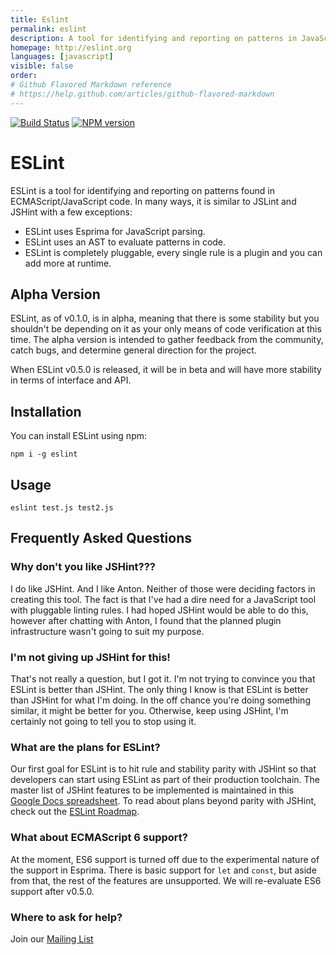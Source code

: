```yaml
---
title: Eslint
permalink: eslint
description: A tool for identifying and reporting on patterns in JavaScript.
homepage: http://eslint.org
languages: [javascript]
visible: false
order: 
# Github Flavored Markdown reference
# https://help.github.com/articles/github-flavored-markdown
---
```



[![Build Status](https://secure.travis-ci.org/eslint/eslint.png?branch=master)](http://travis-ci.org/eslint/eslint)
[![NPM version](https://badge.fury.io/js/eslint.png)](http://badge.fury.io/js/eslint)

# ESLint

ESLint is a tool for identifying and reporting on patterns found in ECMAScript/JavaScript code. In many ways, it is similar to JSLint and JSHint with a few exceptions:

* ESLint uses Esprima for JavaScript parsing.
* ESLint uses an AST to evaluate patterns in code.
* ESLint is completely pluggable, every single rule is a plugin and you can add more at runtime.

## Alpha Version

ESLint, as of v0.1.0, is in alpha, meaning that there is some stability but you shouldn't be depending on it as your only means of code verification at this time. The alpha version is intended to gather feedback from the community, catch bugs, and determine general direction for the project.

When ESLint v0.5.0 is released, it will be in beta and will have more stability in terms of interface and API.

## Installation

You can install ESLint using npm:

    npm i -g eslint

## Usage

    eslint test.js test2.js

## Frequently Asked Questions
### Why don't you like JSHint???

I do like JSHint. And I like Anton. Neither of those were deciding factors in creating this tool. The fact is that I've had a dire need for a JavaScript tool with pluggable linting rules. I had hoped JSHint would be able to do this, however after chatting with Anton, I found that the planned plugin infrastructure wasn't going to suit my purpose.

### I'm not giving up JSHint for this!

That's not really a question, but I got it. I'm not trying to convince you that ESLint is better than JSHint. The only thing I know is that ESLint is better than JSHint for what I'm doing. In the off chance you're doing something similar, it might be better for you. Otherwise, keep using JSHint, I'm certainly not going to tell you to stop using it.

### What are the plans for ESLint?

Our first goal for ESLint is to hit rule and stability parity with JSHint so that developers can start using ESLint as part of their production toolchain. The master list of JSHint features to be implemented is maintained in this [Google Docs spreadsheet](https://docs.google.com/spreadsheet/lv?key=0Ap5QGaRT4AJ_dGV6VXBlMEw3NHhVRl9vQ0lIX2FnVlE&usp=sharing). To read about plans beyond parity with JSHint, check out the [ESLint Roadmap](https://github.com/eslint/eslint/wiki/Release-goals).

### What about ECMAScript 6 support?

At the moment, ES6 support is turned off due to the experimental nature of the support in Esprima. There is basic support for `let` and `const`, but aside from that, the rest of the features are unsupported. We will re-evaluate ES6 support after v0.5.0.

### Where to ask for help?

Join our [Mailing List](https://groups.google.com/group/eslint)
